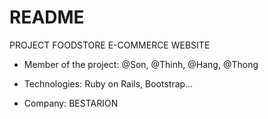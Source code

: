# README

PROJECT FOODSTORE E-COMMERCE WEBSITE

- Member of the project: @Son, @Thinh, @Hang, @Thong

- Technologies: Ruby on Rails, Bootstrap...

- Company: BESTARION
